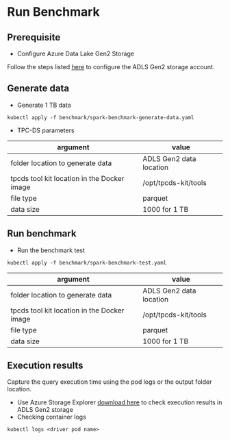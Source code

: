 #  Run Benchmark
## Prerequisite

- Configure Azure Data Lake Gen2 Storage

Follow the steps listed [here](https://docs.microsoft.com/en-us/azure/storage/blobs/create-data-lake-storage-account) to configure the ADLS Gen2 storage account.


## Generate data
  - Generate 1 TB data
  ````
  kubectl apply -f benchmark/spark-benchmark-generate-data.yaml
  ````
  - TPC-DS parameters

| argument                                    | value                   |
|---------------------------------------------|-------------------------|
| folder location to generate data            | ADLS Gen2 data location |
| tpcds tool kit location in the Docker image | /opt/tpcds-kit/tools    |
| file type                                   | parquet                 |
| data size                                   | 1000 for 1 TB           |

## Run benchmark
 - Run the benchmark test
  ````
  kubectl apply -f benchmark/spark-benchmark-test.yaml
  ````
| argument                                    | value                   |
|---------------------------------------------|-------------------------|
| folder location to generate data            | ADLS Gen2 data location |
| tpcds tool kit location in the Docker image | /opt/tpcds-kit/tools    |
| file type                                   | parquet                 |
| data size                                   | 1000 for 1 TB           |

## Execution results

Capture the query execution time using the pod logs or the output folder location.

  - Use Azure Storage Explorer [download here](https://azure.microsoft.com/en-us/features/storage-explorer/) to check execution results in ADLS Gen2 storage
  - Checking container logs
  ````
  kubectl logs <driver pod name>
  ````
